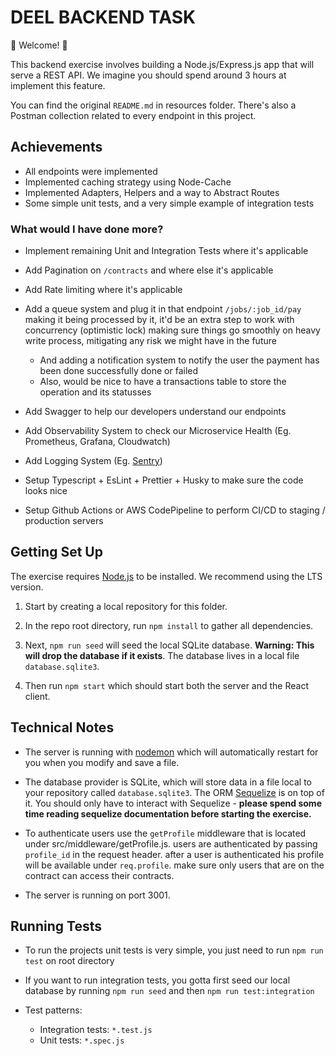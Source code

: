 # DEEL BACKEND TASK

💫 Welcome! 🎉

This backend exercise involves building a Node.js/Express.js app that will serve a REST API. We imagine you should spend around 3 hours at implement this feature.

You can find the original `README.md` in resources folder. There's also a Postman collection related to every endpoint in this project.

## Achievements
- All endpoints were implemented
- Implemented caching strategy using Node-Cache
- Implemented Adapters, Helpers and a way to Abstract Routes
- Some simple unit tests, and a very simple example of integration tests

### What would I have done more?
- Implement remaining Unit and Integration Tests where it's applicable

- Add Pagination on `/contracts` and where else it's applicable

- Add Rate limiting where it's applicable

- Add a queue system and plug it in that endpoint `/jobs/:job_id/pay` making it being processed by it, it'd be an extra step to work with concurrency (optimistic lock) making sure things go smoothly on heavy write process, mitigating any risk we might have in the future
    - And adding a notification system to notify the user the payment has been done successfully done or failed
    - Also, would be nice to have a transactions table to store the operation and its statusses

- Add Swagger to help our developers understand our endpoints

- Add Observability System to check our Microservice Health (Eg. Prometheus, Grafana, Cloudwatch)

- Add Logging System (Eg. [Sentry](https://sentry.io/))

- Setup Typescript + EsLint + Prettier + Husky to make sure the code looks nice

- Setup Github Actions or AWS CodePipeline to perform CI/CD to staging / production servers

## Getting Set Up

The exercise requires [Node.js](https://nodejs.org/en/) to be installed. We recommend using the LTS version.

1. Start by creating a local repository for this folder.

1. In the repo root directory, run `npm install` to gather all dependencies.

1. Next, `npm run seed` will seed the local SQLite database. **Warning: This will drop the database if it exists**. The database lives in a local file `database.sqlite3`.

1. Then run `npm start` which should start both the server and the React client.

## Technical Notes

- The server is running with [nodemon](https://nodemon.io/) which will automatically restart for you when you modify and save a file.

- The database provider is SQLite, which will store data in a file local to your repository called `database.sqlite3`. The ORM [Sequelize](http://docs.sequelizejs.com/) is on top of it. You should only have to interact with Sequelize - **please spend some time reading sequelize documentation before starting the exercise.**

- To authenticate users use the `getProfile` middleware that is located under src/middleware/getProfile.js. users are authenticated by passing `profile_id` in the request header. after a user is authenticated his profile will be available under `req.profile`. make sure only users that are on the contract can access their contracts.

- The server is running on port 3001.

## Running Tests

- To run the projects unit tests is very simple, you just need to run `npm run test` on root directory

- If you want to run integration tests, you gotta first seed our local database by running `npm run seed` and then `npm run test:integration`

- Test patterns:
    - Integration tests: `*.test.js`
    - Unit tests: `*.spec.js`
